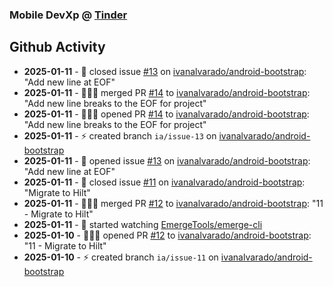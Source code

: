 ### Mobile DevXp @ [Tinder](https://medium.com/tinder)

## Github Activity
- **2025-01-11** - 📝 closed issue [#13](https://github.com/ivanalvarado/android-bootstrap/issues/13) on [ivanalvarado/android-bootstrap](https://github.com/ivanalvarado/android-bootstrap): "Add new line at EOF"
- **2025-01-11** - 🧑🏻‍💻 merged PR [#14](https://github.com/ivanalvarado/android-bootstrap/pull/14) to [ivanalvarado/android-bootstrap](https://github.com/ivanalvarado/android-bootstrap): "Add new line breaks to the EOF for project"
- **2025-01-11** - 🧑🏻‍💻 opened PR [#14](https://github.com/ivanalvarado/android-bootstrap/pull/14) to [ivanalvarado/android-bootstrap](https://github.com/ivanalvarado/android-bootstrap): "Add new line breaks to the EOF for project"
- **2025-01-11** - ⚡️ created branch `ia/issue-13` on [ivanalvarado/android-bootstrap](https://github.com/ivanalvarado/android-bootstrap)
- **2025-01-11** - 📝 opened issue [#13](https://github.com/ivanalvarado/android-bootstrap/issues/13) on [ivanalvarado/android-bootstrap](https://github.com/ivanalvarado/android-bootstrap): "Add new line at EOF"
- **2025-01-11** - 📝 closed issue [#11](https://github.com/ivanalvarado/android-bootstrap/issues/11) on [ivanalvarado/android-bootstrap](https://github.com/ivanalvarado/android-bootstrap): "Migrate to Hilt"
- **2025-01-11** - 🧑🏻‍💻 merged PR [#12](https://github.com/ivanalvarado/android-bootstrap/pull/12) to [ivanalvarado/android-bootstrap](https://github.com/ivanalvarado/android-bootstrap): "11 - Migrate to Hilt"
- **2025-01-11** - 👀 started watching [EmergeTools/emerge-cli](https://github.com/EmergeTools/emerge-cli)
- **2025-01-10** - 🧑🏻‍💻 opened PR [#12](https://github.com/ivanalvarado/android-bootstrap/pull/12) to [ivanalvarado/android-bootstrap](https://github.com/ivanalvarado/android-bootstrap): "11 - Migrate to Hilt"
- **2025-01-10** - ⚡️ created branch `ia/issue-11` on [ivanalvarado/android-bootstrap](https://github.com/ivanalvarado/android-bootstrap)